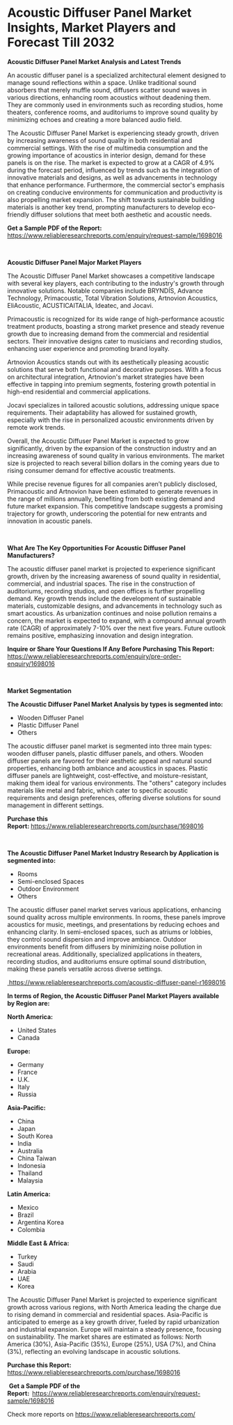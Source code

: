 <p><h1>Acoustic Diffuser Panel Market Insights, Market Players and Forecast Till 2032</h1></p><p><strong>Acoustic Diffuser Panel Market Analysis and Latest Trends</strong></p>
<p><p>An acoustic diffuser panel is a specialized architectural element designed to manage sound reflections within a space. Unlike traditional sound absorbers that merely muffle sound, diffusers scatter sound waves in various directions, enhancing room acoustics without deadening them. They are commonly used in environments such as recording studios, home theaters, conference rooms, and auditoriums to improve sound quality by minimizing echoes and creating a more balanced audio field.</p><p>The Acoustic Diffuser Panel Market is experiencing steady growth, driven by increasing awareness of sound quality in both residential and commercial settings. With the rise of multimedia consumption and the growing importance of acoustics in interior design, demand for these panels is on the rise. The market is expected to grow at a CAGR of 4.9% during the forecast period, influenced by trends such as the integration of innovative materials and designs, as well as advancements in technology that enhance performance. Furthermore, the commercial sector's emphasis on creating conducive environments for communication and productivity is also propelling market expansion. The shift towards sustainable building materials is another key trend, prompting manufacturers to develop eco-friendly diffuser solutions that meet both aesthetic and acoustic needs.</p></p>
<p><strong>Get a Sample PDF of the Report:&nbsp;</strong> <a href="https://www.reliableresearchreports.com/enquiry/request-sample/1698016?utm_campaign=2200&utm_medium=2&utm_source=Github&utm_content=ia&utm_term=24032025&utm_id=acoustic-diffuser-panel">https://www.reliableresearchreports.com/enquiry/request-sample/1698016</a></p>
<p>&nbsp;</p>
<p><strong>Acoustic Diffuser Panel Major Market Players</strong></p>
<p><p>The Acoustic Diffuser Panel Market showcases a competitive landscape with several key players, each contributing to the industry's growth through innovative solutions. Notable companies include BRYNDÍS, Advance Technology, Primacoustic, Total Vibration Solutions, Artnovion Acoustics, EliAcoustic, ACUSTICAITALIA, Ideatec, and Jocavi.</p><p>Primacoustic is recognized for its wide range of high-performance acoustic treatment products, boasting a strong market presence and steady revenue growth due to increasing demand from the commercial and residential sectors. Their innovative designs cater to musicians and recording studios, enhancing user experience and promoting brand loyalty.</p><p>Artnovion Acoustics stands out with its aesthetically pleasing acoustic solutions that serve both functional and decorative purposes. With a focus on architectural integration, Artnovion's market strategies have been effective in tapping into premium segments, fostering growth potential in high-end residential and commercial applications.</p><p>Jocavi specializes in tailored acoustic solutions, addressing unique space requirements. Their adaptability has allowed for sustained growth, especially with the rise in personalized acoustic environments driven by remote work trends. </p><p>Overall, the Acoustic Diffuser Panel Market is expected to grow significantly, driven by the expansion of the construction industry and an increasing awareness of sound quality in various environments. The market size is projected to reach several billion dollars in the coming years due to rising consumer demand for effective acoustic treatments.</p><p>While precise revenue figures for all companies aren’t publicly disclosed, Primacoustic and Artnovion have been estimated to generate revenues in the range of millions annually, benefiting from both existing demand and future market expansion. This competitive landscape suggests a promising trajectory for growth, underscoring the potential for new entrants and innovation in acoustic panels.</p></p>
<p>&nbsp;</p>
<p><strong>What Are The Key Opportunities For Acoustic Diffuser Panel Manufacturers?</strong></p>
<p><p>The acoustic diffuser panel market is projected to experience significant growth, driven by the increasing awareness of sound quality in residential, commercial, and industrial spaces. The rise in the construction of auditoriums, recording studios, and open offices is further propelling demand. Key growth trends include the development of sustainable materials, customizable designs, and advancements in technology such as smart acoustics. As urbanization continues and noise pollution remains a concern, the market is expected to expand, with a compound annual growth rate (CAGR) of approximately 7-10% over the next five years. Future outlook remains positive, emphasizing innovation and design integration.</p></p>
<p><strong>Inquire or Share Your Questions If Any Before Purchasing This Report:</strong> <a href="https://www.reliableresearchreports.com/enquiry/pre-order-enquiry/1698016?utm_campaign=2200&utm_medium=2&utm_source=Github&utm_content=ia&utm_term=24032025&utm_id=acoustic-diffuser-panel">https://www.reliableresearchreports.com/enquiry/pre-order-enquiry/1698016</a></p>
<p>&nbsp;</p>
<p><strong>Market Segmentation</strong></p>
<p><strong>The Acoustic Diffuser Panel Market Analysis by types is segmented into:</strong></p>
<p><ul><li>Wooden Diffuser Panel</li><li>Plastic Diffuser Panel</li><li>Others</li></ul></p>
<p><p>The acoustic diffuser panel market is segmented into three main types: wooden diffuser panels, plastic diffuser panels, and others. Wooden diffuser panels are favored for their aesthetic appeal and natural sound properties, enhancing both ambiance and acoustics in spaces. Plastic diffuser panels are lightweight, cost-effective, and moisture-resistant, making them ideal for various environments. The "others" category includes materials like metal and fabric, which cater to specific acoustic requirements and design preferences, offering diverse solutions for sound management in different settings.</p></p>
<p><strong>Purchase this Report:&nbsp;</strong><a href="https://www.reliableresearchreports.com/purchase/1698016?utm_campaign=2200&utm_medium=2&utm_source=Github&utm_content=ia&utm_term=24032025&utm_id=acoustic-diffuser-panel">https://www.reliableresearchreports.com/purchase/1698016</a></p>
<p>&nbsp;</p>
<p><strong>The Acoustic Diffuser Panel Market Industry Research by Application is segmented into:</strong></p>
<p><ul><li>Rooms</li><li>Semi-enclosed Spaces</li><li>Outdoor Environment</li><li>Others</li></ul></p>
<p><p>The acoustic diffuser panel market serves various applications, enhancing sound quality across multiple environments. In rooms, these panels improve acoustics for music, meetings, and presentations by reducing echoes and enhancing clarity. In semi-enclosed spaces, such as atriums or lobbies, they control sound dispersion and improve ambiance. Outdoor environments benefit from diffusers by minimizing noise pollution in recreational areas. Additionally, specialized applications in theaters, recording studios, and auditoriums ensure optimal sound distribution, making these panels versatile across diverse settings.</p></p>
<p><a href="https://www.reliableresearchreports.com/acoustic-diffuser-panel-r1698016?utm_campaign=2200&utm_medium=2&utm_source=Github&utm_content=ia&utm_term=24032025&utm_id=acoustic-diffuser-panel">&nbsp;https://www.reliableresearchreports.com/acoustic-diffuser-panel-r1698016</a></p>
<p><strong>In terms of Region, the Acoustic Diffuser Panel Market Players available by Region are:</strong></p>
<p>
    <p> <strong> North America: </strong>
        <ul>
            <li>United States</li>
            <li>Canada</li>
        </ul>
        </p> 
    <p> <strong> Europe: </strong>
        <ul>
            <li>Germany</li>
            <li>France</li>
            <li>U.K.</li>
            <li>Italy</li>
            <li>Russia</li>
        </ul>
        </p> 
    <p> <strong> Asia-Pacific: </strong>
        <ul>
            <li>China</li>
            <li>Japan</li>
            <li>South Korea</li>
            <li>India</li>
            <li>Australia</li>
            <li>China Taiwan</li>
            <li>Indonesia</li>
            <li>Thailand</li>
            <li>Malaysia</li>
        </ul>
        </p> 
    <p> <strong> Latin America: </strong>
        <ul>
            <li>Mexico</li>
            <li>Brazil</li>
            <li>Argentina Korea</li>
            <li>Colombia</li>
        </ul>
        </p> 
    <p> <strong> Middle East & Africa: </strong>
        <ul>
            <li>Turkey</li>
            <li>Saudi</li>
            <li>Arabia</li>
            <li>UAE</li>
            <li>Korea</li>
        </ul>
    </p>
    </p>
<p><p>The Acoustic Diffuser Panel Market is projected to experience significant growth across various regions, with North America leading the charge due to rising demand in commercial and residential spaces. Asia-Pacific is anticipated to emerge as a key growth driver, fueled by rapid urbanization and industrial expansion. Europe will maintain a steady presence, focusing on sustainability. The market shares are estimated as follows: North America (30%), Asia-Pacific (35%), Europe (25%), USA (7%), and China (3%), reflecting an evolving landscape in acoustic solutions.</p></p>
<p><strong>Purchase this Report: </strong><a href="https://www.reliableresearchreports.com/purchase/1698016?utm_campaign=2200&utm_medium=2&utm_source=Github&utm_content=ia&utm_term=24032025&utm_id=acoustic-diffuser-panel">https://www.reliableresearchreports.com/purchase/1698016</a></p>
<p>&nbsp;<strong>Get a Sample PDF of the Report:&nbsp;&nbsp;</strong><a href="https://www.reliableresearchreports.com/enquiry/request-sample/1698016?utm_campaign=2200&utm_medium=2&utm_source=Github&utm_content=ia&utm_term=24032025&utm_id=acoustic-diffuser-panel">https://www.reliableresearchreports.com/enquiry/request-sample/1698016</a></p>
<p><strong></strong></p>
<p>Check more reports on <a href="https://www.reliableresearchreports.com/?utm_campaign=2200&utm_medium=2&utm_source=Github&utm_content=ia&utm_term=24032025&utm_id=acoustic-diffuser-panel">https://www.reliableresearchreports.com/</a></p>